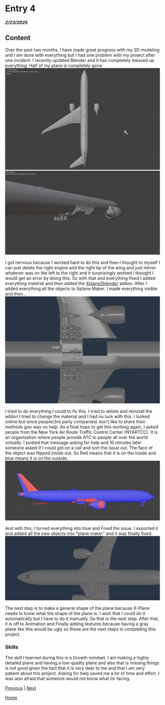 # Entry 4
##### 2/23/2025

## Content

Over the past two months, I have made great progress with my 3D modeling and I am done with everything but I had one problem with my project after one incident. I recently updated Blender and it has completely messed up everything. Half of my plane is completely gone
![image](../tool/imgs/top_broken.jpg)
![image](../tool/imgs/side_broken.jpg)

I got nervous because I worked hard to do this and then I thought to myself I can just delete the right engine and the right tip of the wing and just mirror whatever was on the left to the right and it surprisingly worked I thought I would get an error by doing this. So with that and everything fixed I added everything material and then added the [Xplane2blender](https://github.com/X-Plane/XPlane2Blender) addon. After I added everything all the objects to Xplane Maker. I made everything visible and then...
![image](../tool/imgs/xplane_broken.jpg)

I tried to do everything I could to fix this. I tried to delete and reinstall the addon I tried to change the material and I had no luck with this. I looked online but since people(3rd party companies) don't like to share their methods goo was no help. As a final hope to get this working again, I asked people from the New York Air Route Traffic Control Center (NYARTCC). It is an organization where people provide ATC to people all over the world virtually. I posted that message asking for help and 10 minutes later someone asked if I could get on a call and sort the issue out. The face of the object was flipped inside out. So Red means that it is on the inside and blue means it is on the outside.
![image](../tool/imgs/broken_fixed.jpg)

And with this, I turned everything into blue and Fixed the issue. I exported it and added all the new objects into *plane maker" and it was finally fixed.
![image](../tool/imgs/fixed.jpg)

The next step is to make a general shape of the plane because X-Plane needs to know what the shape of the plane is. I wish that I could do it automatically but I have to do it manually. So that is the next step. After that, it is off to Animation and Finally adding textures because having a gray plane like this would be ugly so those are the next steps in completing this project.



### Skills

The skill I learned during this is a Growth mindset. I am making a highly detailed plane and having a low-quality plane and also that is missing things is not good given the fact that it is very dear to me and that I am very patient about this project. Asking for help saved me a lot of time and effort. I was also afraid that someone would not know what Im facing.


[Previous](entry02.md) | [Next](entry04.md)

[Home](../README.md)
